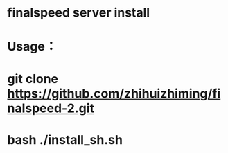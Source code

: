 # finalspeed server install
# Usage：
# git clone https://github.com/zhihuizhiming/finalspeed-2.git
# bash ./install_sh.sh
